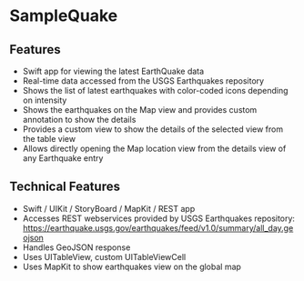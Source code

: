 # SampleQuake
## Features
* Swift app for viewing the latest EarthQuake data
* Real-time data accessed from the USGS Earthquakes repository
* Shows the list of latest earthquakes with color-coded icons depending on intensity
* Shows the earthquakes on the Map view and provides custom annotation to show the details
* Provides a custom view to show the details of the selected view from the table view
* Allows directly opening the Map location view from the details view of any Earthquake entry

## Technical Features
* Swift / UIKit / StoryBoard / MapKit / REST app
* Accesses REST webservices provided by USGS Earthquakes repository: https://earthquake.usgs.gov/earthquakes/feed/v1.0/summary/all_day.geojson
* Handles GeoJSON response
* Uses UITableView, custom UITableViewCell
* Uses MapKit to show earthquakes view on the global map